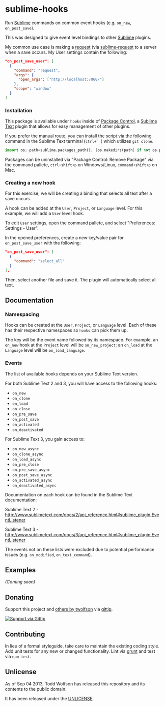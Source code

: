 # sublime-hooks

Run [Sublime][subl] commands on common event hooks (e.g. `on_new`, `on_post_save`).

[subl]: http://www.sublimetext.com/

This was designed to give event level bindings to other [Sublime][subl] plugins.

My common use case is making a [request][] (via [sublime-request][request] to a server when a save occurs. My User settings contain the following:

```json
"on_post_save_user": [
  {
    "command": "request",
    "args": {
      "open_args": ["http://localhost:7060/"]
    },
    "scope": "window"
  }
]
```

[request]: http://github.com/twolfson/sublime-request

### Installation
This package is available under `hooks` inside of [Package Control][pkg-control], a [Sublime Text][subl] plugin that allows for easy management of other plugins.

[pkg-control]: http://wbond.net/sublime_packages/package_control

If you prefer the manual route, you can install the script via the following command in the Sublime Text terminal (``ctrl+` ``) which utilizes `git clone`.

```python
import os; path=sublime.packages_path(); (os.makedirs(path) if not os.path.exists(path) else None); window.run_command('exec', {'cmd': ['git', 'clone', 'https://github.com/twolfson/sublime-hooks', 'hooks'], 'working_dir': path})
```

Packages can be uninstalled via "Package Control: Remove Package" via the command pallete, `ctrl+shift+p` on Windows/Linux, `command+shift+p` on Mac.

### Creating a new hook
For this exercise, we will be creating a binding that selects all text after a save occurs.

A hook can be added at the `User`, `Project`, or `Language` level. For this example, we will add a `User` level hook.

To edit `User` settings, open the command pallete, and select "Preferences: Settings - User".

In the opened preferences, create a new key/value pair for `on_post_save_user` with the following:

```json
"on_post_save_user": [
  {
    "command": "select_all"
  }
],
```

Then, select another file and save it. The plugin will automatically select all text.

## Documentation
### Namespacing
Hooks can be created at the `User`, `Project`, or `Language` level. Each of these has their respective namespaces so `hooks` can pick them up.

The key will be the event name followed by its namespace. For example, an `on_new` hook at the `Project` level will be `on_new_project`; an `on_load` at the `Language` level will be `on_load_language`.

### Events
The list of available hooks depends on your Sublime Text version.

For both Sublime Text 2 and 3, you will have access to the following hooks:

- `on_new`
- `on_clone`
- `on_load`
- `on_close`
- `on_pre_save`
- `on_post_save`
- `on_activated`
- `on_deactivated`

For Sublime Text 3, you gain access to:

- `on_new_async`
- `on_clone_async`
- `on_load_async`
- `on_pre_close`
- `on_pre_save_async`
- `on_post_save_async`
- `on_activated_async`
- `on_deactivated_async`

Documentation on each hook can be found in the Sublime Text documentation:

Sublime Text 2 - http://www.sublimetext.com/docs/2/api_reference.html#sublime_plugin.EventListener

Sublime Text 3 - http://www.sublimetext.com/docs/3/api_reference.html#sublime_plugin.EventListener

The events not on these lists were excluded due to potential performance issues (e.g. `on_modified`, `on_text_command`).

## Examples
_(Coming soon)_

## Donating
Support this project and [others by twolfson][gittip] via [gittip][].

[![Support via Gittip][gittip-badge]][gittip]

[gittip-badge]: https://rawgithub.com/twolfson/gittip-badge/master/dist/gittip.png
[gittip]: https://www.gittip.com/twolfson/

## Contributing
In lieu of a formal styleguide, take care to maintain the existing coding style. Add unit tests for any new or changed functionality. Lint via [grunt](https://github.com/gruntjs/grunt) and test via `npm test`.

## Unlicense
As of Sep 04 2013, Todd Wolfson has released this repository and its contents to the public domain.

It has been released under the [UNLICENSE][].

[UNLICENSE]: UNLICENSE

